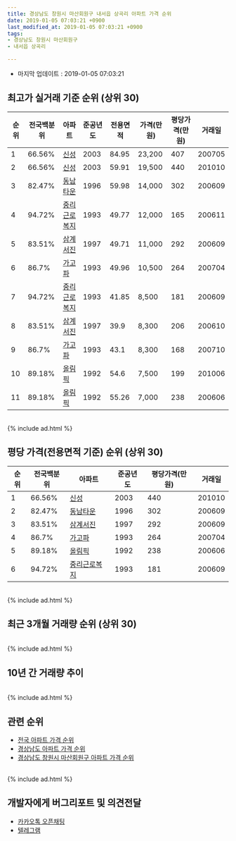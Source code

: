 ```yaml
---
title: 경상남도 창원시 마산회원구 내서읍 상곡리 아파트 가격 순위
date: 2019-01-05 07:03:21 +0900
last_modified_at: 2019-01-05 07:03:21 +0900
tags:
- 경상남도 창원시 마산회원구
- 내서읍 상곡리

---
```


* 마지막 업데이트 : 2019-01-05 07:03:21

## 최고가 실거래 기준 순위 (상위 30)


|순위|전국백분위|아파트|준공년도|전용면적|가격(만원)|평당가격(만원)|거래일|
|---|---|---|---|---|---|---|---|
|1|66.56%|[신성](https://search.naver.com/search.naver?query=%EA%B2%BD%EC%83%81%EB%82%A8%EB%8F%84+%EC%B0%BD%EC%9B%90%EC%8B%9C+%EB%A7%88%EC%82%B0%ED%9A%8C%EC%9B%90%EA%B5%AC+%EB%82%B4%EC%84%9C%EC%9D%8D+%EC%83%81%EA%B3%A1%EB%A6%AC+%EC%8B%A0%EC%84%B1)|2003|84.95|23,200|407|200705|
|2|66.56%|[신성](https://search.naver.com/search.naver?query=%EA%B2%BD%EC%83%81%EB%82%A8%EB%8F%84+%EC%B0%BD%EC%9B%90%EC%8B%9C+%EB%A7%88%EC%82%B0%ED%9A%8C%EC%9B%90%EA%B5%AC+%EB%82%B4%EC%84%9C%EC%9D%8D+%EC%83%81%EA%B3%A1%EB%A6%AC+%EC%8B%A0%EC%84%B1)|2003|59.91|19,500|440|201010|
|3|82.47%|[동남타운](https://search.naver.com/search.naver?query=%EA%B2%BD%EC%83%81%EB%82%A8%EB%8F%84+%EC%B0%BD%EC%9B%90%EC%8B%9C+%EB%A7%88%EC%82%B0%ED%9A%8C%EC%9B%90%EA%B5%AC+%EB%82%B4%EC%84%9C%EC%9D%8D+%EC%83%81%EA%B3%A1%EB%A6%AC+%EB%8F%99%EB%82%A8%ED%83%80%EC%9A%B4)|1996|59.98|14,000|302|200609|
|4|94.72%|[중리근로복지](https://search.naver.com/search.naver?query=%EA%B2%BD%EC%83%81%EB%82%A8%EB%8F%84+%EC%B0%BD%EC%9B%90%EC%8B%9C+%EB%A7%88%EC%82%B0%ED%9A%8C%EC%9B%90%EA%B5%AC+%EB%82%B4%EC%84%9C%EC%9D%8D+%EC%83%81%EA%B3%A1%EB%A6%AC+%EC%A4%91%EB%A6%AC%EA%B7%BC%EB%A1%9C%EB%B3%B5%EC%A7%80)|1993|49.77|12,000|165|200611|
|5|83.51%|[삼계서진](https://search.naver.com/search.naver?query=%EA%B2%BD%EC%83%81%EB%82%A8%EB%8F%84+%EC%B0%BD%EC%9B%90%EC%8B%9C+%EB%A7%88%EC%82%B0%ED%9A%8C%EC%9B%90%EA%B5%AC+%EB%82%B4%EC%84%9C%EC%9D%8D+%EC%83%81%EA%B3%A1%EB%A6%AC+%EC%82%BC%EA%B3%84%EC%84%9C%EC%A7%84)|1997|49.71|11,000|292|200609|
|6|86.7%|[가고파](https://search.naver.com/search.naver?query=%EA%B2%BD%EC%83%81%EB%82%A8%EB%8F%84+%EC%B0%BD%EC%9B%90%EC%8B%9C+%EB%A7%88%EC%82%B0%ED%9A%8C%EC%9B%90%EA%B5%AC+%EB%82%B4%EC%84%9C%EC%9D%8D+%EC%83%81%EA%B3%A1%EB%A6%AC+%EA%B0%80%EA%B3%A0%ED%8C%8C)|1993|49.96|10,500|264|200704|
|7|94.72%|[중리근로복지](https://search.naver.com/search.naver?query=%EA%B2%BD%EC%83%81%EB%82%A8%EB%8F%84+%EC%B0%BD%EC%9B%90%EC%8B%9C+%EB%A7%88%EC%82%B0%ED%9A%8C%EC%9B%90%EA%B5%AC+%EB%82%B4%EC%84%9C%EC%9D%8D+%EC%83%81%EA%B3%A1%EB%A6%AC+%EC%A4%91%EB%A6%AC%EA%B7%BC%EB%A1%9C%EB%B3%B5%EC%A7%80)|1993|41.85|8,500|181|200609|
|8|83.51%|[삼계서진](https://search.naver.com/search.naver?query=%EA%B2%BD%EC%83%81%EB%82%A8%EB%8F%84+%EC%B0%BD%EC%9B%90%EC%8B%9C+%EB%A7%88%EC%82%B0%ED%9A%8C%EC%9B%90%EA%B5%AC+%EB%82%B4%EC%84%9C%EC%9D%8D+%EC%83%81%EA%B3%A1%EB%A6%AC+%EC%82%BC%EA%B3%84%EC%84%9C%EC%A7%84)|1997|39.9|8,300|206|200610|
|9|86.7%|[가고파](https://search.naver.com/search.naver?query=%EA%B2%BD%EC%83%81%EB%82%A8%EB%8F%84+%EC%B0%BD%EC%9B%90%EC%8B%9C+%EB%A7%88%EC%82%B0%ED%9A%8C%EC%9B%90%EA%B5%AC+%EB%82%B4%EC%84%9C%EC%9D%8D+%EC%83%81%EA%B3%A1%EB%A6%AC+%EA%B0%80%EA%B3%A0%ED%8C%8C)|1993|43.1|8,300|168|200710|
|10|89.18%|[올림픽](https://search.naver.com/search.naver?query=%EA%B2%BD%EC%83%81%EB%82%A8%EB%8F%84+%EC%B0%BD%EC%9B%90%EC%8B%9C+%EB%A7%88%EC%82%B0%ED%9A%8C%EC%9B%90%EA%B5%AC+%EB%82%B4%EC%84%9C%EC%9D%8D+%EC%83%81%EA%B3%A1%EB%A6%AC+%EC%98%AC%EB%A6%BC%ED%94%BD)|1992|54.6|7,500|199|201006|
|11|89.18%|[올림픽](https://search.naver.com/search.naver?query=%EA%B2%BD%EC%83%81%EB%82%A8%EB%8F%84+%EC%B0%BD%EC%9B%90%EC%8B%9C+%EB%A7%88%EC%82%B0%ED%9A%8C%EC%9B%90%EA%B5%AC+%EB%82%B4%EC%84%9C%EC%9D%8D+%EC%83%81%EA%B3%A1%EB%A6%AC+%EC%98%AC%EB%A6%BC%ED%94%BD)|1992|55.26|7,000|238|200606|


<br>
{% include ad.html %}
<br>

## 평당 가격(전용면적 기준) 순위 (상위 30)


|순위|전국백분위|아파트|준공년도|평당가격(만원)|거래일|
|---|---|---|---|---|---|
|1|66.56%|[신성](https://search.naver.com/search.naver?query=%EA%B2%BD%EC%83%81%EB%82%A8%EB%8F%84+%EC%B0%BD%EC%9B%90%EC%8B%9C+%EB%A7%88%EC%82%B0%ED%9A%8C%EC%9B%90%EA%B5%AC+%EB%82%B4%EC%84%9C%EC%9D%8D+%EC%83%81%EA%B3%A1%EB%A6%AC+%EC%8B%A0%EC%84%B1)|2003|440|201010|
|2|82.47%|[동남타운](https://search.naver.com/search.naver?query=%EA%B2%BD%EC%83%81%EB%82%A8%EB%8F%84+%EC%B0%BD%EC%9B%90%EC%8B%9C+%EB%A7%88%EC%82%B0%ED%9A%8C%EC%9B%90%EA%B5%AC+%EB%82%B4%EC%84%9C%EC%9D%8D+%EC%83%81%EA%B3%A1%EB%A6%AC+%EB%8F%99%EB%82%A8%ED%83%80%EC%9A%B4)|1996|302|200609|
|3|83.51%|[삼계서진](https://search.naver.com/search.naver?query=%EA%B2%BD%EC%83%81%EB%82%A8%EB%8F%84+%EC%B0%BD%EC%9B%90%EC%8B%9C+%EB%A7%88%EC%82%B0%ED%9A%8C%EC%9B%90%EA%B5%AC+%EB%82%B4%EC%84%9C%EC%9D%8D+%EC%83%81%EA%B3%A1%EB%A6%AC+%EC%82%BC%EA%B3%84%EC%84%9C%EC%A7%84)|1997|292|200609|
|4|86.7%|[가고파](https://search.naver.com/search.naver?query=%EA%B2%BD%EC%83%81%EB%82%A8%EB%8F%84+%EC%B0%BD%EC%9B%90%EC%8B%9C+%EB%A7%88%EC%82%B0%ED%9A%8C%EC%9B%90%EA%B5%AC+%EB%82%B4%EC%84%9C%EC%9D%8D+%EC%83%81%EA%B3%A1%EB%A6%AC+%EA%B0%80%EA%B3%A0%ED%8C%8C)|1993|264|200704|
|5|89.18%|[올림픽](https://search.naver.com/search.naver?query=%EA%B2%BD%EC%83%81%EB%82%A8%EB%8F%84+%EC%B0%BD%EC%9B%90%EC%8B%9C+%EB%A7%88%EC%82%B0%ED%9A%8C%EC%9B%90%EA%B5%AC+%EB%82%B4%EC%84%9C%EC%9D%8D+%EC%83%81%EA%B3%A1%EB%A6%AC+%EC%98%AC%EB%A6%BC%ED%94%BD)|1992|238|200606|
|6|94.72%|[중리근로복지](https://search.naver.com/search.naver?query=%EA%B2%BD%EC%83%81%EB%82%A8%EB%8F%84+%EC%B0%BD%EC%9B%90%EC%8B%9C+%EB%A7%88%EC%82%B0%ED%9A%8C%EC%9B%90%EA%B5%AC+%EB%82%B4%EC%84%9C%EC%9D%8D+%EC%83%81%EA%B3%A1%EB%A6%AC+%EC%A4%91%EB%A6%AC%EA%B7%BC%EB%A1%9C%EB%B3%B5%EC%A7%80)|1993|181|200609|


<br>
{% include ad.html %}
<br>

## 최근 3개월 거래량 순위 (상위 30)


<div style="width:100%;">
    <canvas id="deal_count_ranking" height="250"></canvas>
</div>


<script>
new Chart(document.getElementById("deal_count_ranking"), {
    type: 'horizontalBar',
    data: {
        labels: ['중리근로복지'],
        datasets: [{
            label: '실거래 수',
            data: [2],
            borderColor: "rgba(255, 0, 128, 1)",
            backgroundColor: "rgba(255, 0, 128, 0.5)",
            fill: false,
        }]
    },
    options: {
        responsive: true,
        title: {
            display: true,
            text: '최근 3개월 거래량 순위'
        },
        tooltips: {
            mode: 'index',
            intersect: false,
            callbacks: {
                title: function(tooltipItems, data) {
                    return "실거래 수:";
                },
                label: function(tooltipItem, data) {
                    return data.labels[tooltipItem.index] + ": " + tooltipItem.xLabel;
                }
            }
        },
        hover: {
            mode: 'nearest',
            intersect: true
        },
        scales: {
            xAxes: [{
                display: true,
                scaleLabel: {
                    display: true,
                    labelString: '실거래 수'
                },
                ticks: {
                    suggestedMin: 0,
                }
            }],
            yAxes: [{
                display: true,
                ticks: {
                    autoSkip: false,
                    callback: function(value, index, values) {
                        if (value.length > 15)
                            return value.substr(0, 13) + "...";
                        else
                            return value;
                    }
                },
                scaleLabel: {
                    display: false,
                }
            }]
        }
    }
});

</script>


<br>
{% include ad.html %}
<br>

## 10년 간 거래량 추이


<div style="width:100%;">
    <canvas id="deal_progress" height="250"></canvas>
</div>

<script>
new Chart(document.getElementById("deal_progress"), {
    type: 'line',
    data: {
        labels: ['200901','200902','200903','200904','200905','200906','200907','200908','200909','200910','200911','200912','201001','201002','201003','201004','201005','201006','201007','201008','201009','201010','201011','201012','201101','201102','201103','201104','201105','201106','201107','201108','201109','201110','201111','201112','201201','201202','201203','201204','201205','201206','201207','201208','201209','201210','201211','201212','201301','201302','201303','201304','201305','201306','201307','201308','201309','201310','201311','201312','201401','201402','201403','201404','201405','201406','201407','201408','201409','201410','201411','201412','201501','201502','201503','201504','201505','201506','201507','201508','201509','201510','201511','201512','201601','201602','201603','201604','201605','201606','201607','201608','201609','201610','201611','201612','201701','201702','201703','201704','201705','201706','201707','201708','201709','201710','201711','201712','201801','201802','201803','201804','201805','201806','201807','201808','201809','201810','201811','201812','201901'],
        datasets: [{
            label: '실거래 수',
            pointRadius: 1,
            data: [7, 4, 17, 13, 15, 11, 13, 12, 13, 12, 14, 12, 10, 12, 15, 9, 10, 12, 13, 11, 10, 16, 9, 10, 12, 15, 15, 8, 5, 7, 6, 7, 4, 11, 12, 8, 7, 12, 17, 7, 8, 7, 3, 6, 3, 3, 8, 7, 8, 9, 10, 8, 5, 8, 9, 13, 12, 14, 10, 15, 3, 14, 16, 13, 5, 12, 6, 8, 14, 8, 2, 9, 15, 8, 13, 9, 9, 8, 19, 12, 7, 14, 8, 12, 6, 2, 7, 4, 7, 14, 7, 5, 10, 1, 8, 9, 5, 9, 7, 5, 2, 8, 7, 8, 4, 2, 4, 0, 0, 1, 7, 1, 1, 1, 1, 3, 4, 4, 2, 0, 0],
            borderColor: "rgba(255, 201, 14, 1)",
            backgroundColor: "rgba(255, 201, 14, 0.5)",
            fill: true,
        }]
    },
    options: {
        responsive: true,
        title: {
            display: true,
            text: '10년간 거래량 추이'
        },
        tooltips: {
            mode: 'index',
            intersect: false,
        },
        hover: {
            mode: 'nearest',
            intersect: true
        },
        scales: {
            xAxes: [{
                display: true,
                scaleLabel: {
                    display: true,
                    labelString: '년/월'
                }
            }],
            yAxes: [{
                display: true,
                ticks: {
                    suggestedMin: 0,
                },
                scaleLabel: {
                    display: true,
                    labelString: '실거래 수'
                }
            }]
        }
    }
});

</script>


<br>
{% include ad.html %}
<br>

## 관련 순위

- [전국 아파트 가격 순위](https://inasie.github.io/apt-ranking/전국)
- [경상남도 아파트 가격 순위](https://inasie.github.io/apt-ranking/경상남도)
- [경상남도 창원시 마산회원구 아파트 가격 순위](https://inasie.github.io/apt-ranking/경상남도-창원시-마산회원구)


<br>
{% include ad.html %}
<br>

## 개발자에게 버그리포트 및 의견전달

- [카카오톡 오픈채팅](https://open.kakao.com/o/gLJUAP4)
- [텔레그램](https://t.me/inasie)

